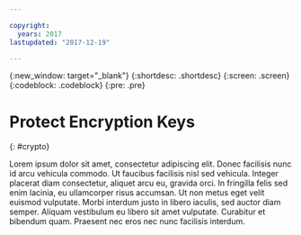 ```yaml
---

copyright:
  years: 2017
lastupdated: "2017-12-19"

---
```

{:new_window: target="_blank"}
{:shortdesc: .shortdesc}
{:screen: .screen}
{:codeblock: .codeblock}
{:pre: .pre}

# Protect Encryption Keys
{: #crypto}

Lorem ipsum dolor sit amet, consectetur adipiscing elit. Donec facilisis nunc id arcu vehicula commodo. Ut faucibus facilisis nisl sed vehicula. Integer placerat diam consectetur, aliquet arcu eu, gravida orci. In fringilla felis sed enim lacinia, eu ullamcorper risus accumsan. Ut non metus eget velit euismod vulputate. Morbi interdum justo in libero iaculis, sed auctor diam semper. Aliquam vestibulum eu libero sit amet vulputate. Curabitur et bibendum quam. Praesent nec eros nec nunc facilisis interdum.